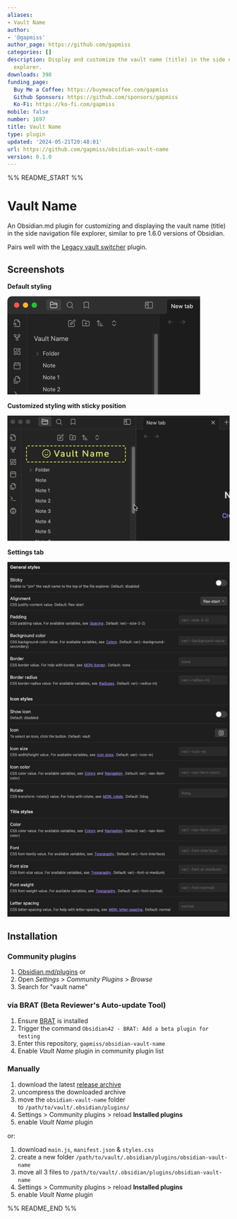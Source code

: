 ```yaml
---
aliases:
- Vault Name
author:
- '@gapmiss'
author_page: https://github.com/gapmiss
categories: []
description: Display and customize the vault name (title) in the side navigation file
  explorer.
downloads: 398
funding_page:
  Buy Me a Coffee: https://buymeacoffee.com/gapmiss
  Github Sponsors: https://github.com/sponsors/gapmiss
  Ko-Fi: https://ko-fi.com/gapmiss
mobile: false
number: 1697
title: Vault Name
type: plugin
updated: '2024-05-21T20:48:01'
url: https://github.com/gapmiss/obsidian-vault-name
version: 0.1.0
---
```


%% README_START %%

# Vault Name

An Obsidian.md plugin for customizing and displaying the vault name (title) in the side navigation file explorer, similar to pre 1.6.0 versions of Obsidian.

Pairs well with the [Legacy vault switcher](https://github.com/Quorafind/Obsidian-Legacy-Vault-Switcher) plugin.

## Screenshots

**Default styling**

![](https://raw.githubusercontent.com/gapmiss/obsidian-vault-name/HEAD/resources/Vault-Name-Obsidian-v1.6.0-2024-05-20-19.43.44.png)

**Customized styling with sticky position**

![](https://raw.githubusercontent.com/gapmiss/obsidian-vault-name/HEAD/resources/Vault-Name-Obsidian-v1.6.0-2024-05-20-19.50.49.gif)

**Settings tab**

![](https://raw.githubusercontent.com/gapmiss/obsidian-vault-name/HEAD/resources/Vault-Name-Obsidian-v1.6.0-2024-05-20-19.19.05.png)

## Installation

### Community plugins

1. [Obsidian.md/plugins](https://obsidian.md/plugins?id=vault-name) or
2. Open *Settings* > *Community Plugins* > *Browse*
3. Search for "vault name"

### via BRAT (Beta Reviewer's Auto-update Tool)

1. Ensure [BRAT](https://github.com/TfTHacker/obsidian42-brat) is installed
2. Trigger the command `Obsidian42 - BRAT: Add a beta plugin for testing`
3. Enter this repository, `gapmiss/obsidian-vault-name`
4. Enable _Vault Name_ plugin in community plugin list

### Manually

1. download the latest [release archive](https://github.com/gapmiss/obsidian-vault-name/releases/)
2. uncompress the downloaded archive
3. move the `obsidian-vault-name` folder to `/path/to/vault/.obsidian/plugins/`
4. Settings > Community plugins > reload **Installed plugins**
5. enable _Vault Name_ plugin

or:

1. download `main.js`, `manifest.json` & `styles.css`
2. create a new folder `/path/to/vault/.obsidian/plugins/obsidian-vault-name`
3. move all 3 files to `/path/to/vault/.obsidian/plugins/obsidian-vault-name`
4. Settings > Community plugins > reload **Installed plugins**
5. enable _Vault Name_ plugin

%% README_END %%